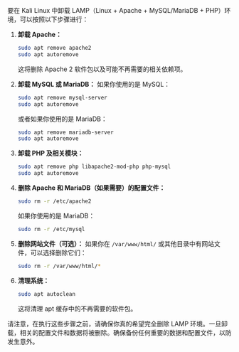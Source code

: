 要在 Kali Linux 中卸载 LAMP（Linux + Apache + MySQL/MariaDB + PHP）环境，可以按照以下步骤进行：

1. **卸载 Apache：**
   ```bash
   sudo apt remove apache2
   sudo apt autoremove
   ```

   这将删除 Apache 2 软件包以及可能不再需要的相关依赖项。

2. **卸载 MySQL 或 MariaDB：**
   如果你使用的是 MySQL：
   ```bash
   sudo apt remove mysql-server
   sudo apt autoremove
   ```

   或者如果你使用的是 MariaDB：
   ```bash
   sudo apt remove mariadb-server
   sudo apt autoremove
   ```

3. **卸载 PHP 及相关模块：**
   ```bash
   sudo apt remove php libapache2-mod-php php-mysql
   sudo apt autoremove
   ```

4. **删除 Apache 和 MariaDB（如果需要）的配置文件：**
   ```bash
   sudo rm -r /etc/apache2
   ```

   如果你使用的是 MariaDB：
   ```bash
   sudo rm -r /etc/mysql
   ```

5. **删除网站文件（可选）：**
   如果你在 `/var/www/html/` 或其他目录中有网站文件，可以选择删除它们：
   ```bash
   sudo rm -r /var/www/html/*
   ```

6. **清理系统：**
   ```bash
   sudo apt autoclean
   ```

   这将清理 apt 缓存中的不再需要的软件包。

请注意，在执行这些步骤之前，请确保你真的希望完全删除 LAMP 环境。一旦卸载，相关的配置文件和数据将被删除。确保备份任何重要的数据和配置文件，以防发生意外。